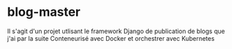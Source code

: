 # blog-master
Il s'agit d'un projet utlisant le framework Django de publication de blogs que j'ai par la suite Conteneurisé avec Docker et orchestrer avec Kubernetes
